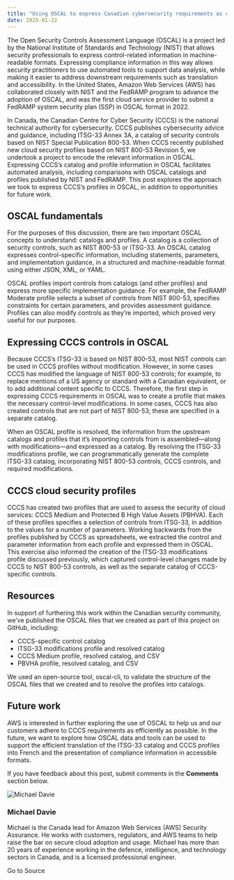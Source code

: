 ```yaml
---
title: "Using OSCAL to express Canadian cybersecurity requirements as compliance-as-code"
date: 2025-01-22
---
```


The Open Security Controls Assessment Language (OSCAL) is a project led by the National Institute of Standards and Technology (NIST) that allows security professionals to express control-related information in machine-readable formats. Expressing compliance information in this way allows security practitioners to use automated tools to support data analysis, while making it easier to address downstream requirements such as translation and accessibility. In the United States, Amazon Web Services (AWS) has collaborated closely with NIST and the FedRAMP program to advance the adoption of OSCAL, and was the first cloud service provider to submit a FedRAMP system security plan (SSP) in OSCAL format in 2022.

In Canada, the Canadian Centre for Cyber Security (CCCS) is the national technical authority for cybersecurity. CCCS publishes cybersecurity advice and guidance, including ITSG-33 Annex 3A, a catalog of security controls based on NIST Special Publication 800-53. When CCCS recently published new cloud security profiles based on NIST 800-53 Revision 5, we undertook a project to encode the relevant information in OSCAL. Expressing CCCS’s catalog and profile information in OSCAL facilitates automated analysis, including comparisons with OSCAL catalogs and profiles published by NIST and FedRAMP. This post explores the approach we took to express CCCS’s profiles in OSCAL, in addition to opportunities for future work.

## OSCAL fundamentals

For the purposes of this discussion, there are two important OSCAL concepts to understand: catalogs and profiles. A catalog is a collection of security controls, such as NIST 800-53 or ITSG-33. An OSCAL catalog expresses control-specific information, including statements, parameters, and implementation guidance, in a structured and machine-readable format using either JSON, XML, or YAML.

OSCAL profiles import controls from catalogs (and other profiles) and express more specific implementation guidance. For example, the FedRAMP Moderate profile selects a subset of controls from NIST 800-53, specifies constraints for certain parameters, and provides assessment guidance. Profiles can also modify controls as they’re imported, which proved very useful for our purposes.

## Expressing CCCS controls in OSCAL

Because CCCS’s ITSG-33 is based on NIST 800-53, most NIST controls can be used in CCCS profiles without modification. However, in some cases CCCS has modified the language of NIST 800-53 controls; for example, to replace mentions of a US agency or standard with a Canadian equivalent, or to add additional content specific to CCCS. Therefore, the first step in expressing CCCS requirements in OSCAL was to create a profile that makes the necessary control-level modifications. In some cases, CCCS has also created controls that are not part of NIST 800-53; these are specified in a separate catalog.

When an OSCAL profile is resolved, the information from the upstream catalogs and profiles that it’s importing controls from is assembled—along with modifications—and expressed as a catalog. By resolving the ITSG-33 modifications profile, we can programmatically generate the complete ITSG-33 catalog, incorporating NIST 800-53 controls, CCCS controls, and required modifications.

## CCCS cloud security profiles

CCCS has created two profiles that are used to assess the security of cloud services: CCCS Medium and Protected B High Value Assets (PBHVA). Each of these profiles specifies a selection of controls from ITSG-33, in addition to the values for a number of parameters. Working backwards from the profiles published by CCCS as spreadsheets, we extracted the control and parameter information from each profile and expressed them in OSCAL. This exercise also informed the creation of the ITSG-33 modifications profile discussed previously, which captured control-level changes made by CCCS to NIST 800-53 controls, as well as the separate catalog of CCCS-specific controls.

## Resources

In support of furthering this work within the Canadian security community, we’ve published the OSCAL files that we created as part of this project on GitHub, including:

- CCCS-specific control catalog
- ITSG-33 modifications profile and resolved catalog
- CCCS Medium profile, resolved catalog, and CSV
- PBVHA profile, resolved catalog, and CSV

We used an open-source tool, oscal-cli, to validate the structure of the OSCAL files that we created and to resolve the profiles into catalogs.

## Future work

AWS is interested in further exploring the use of OSCAL to help us and our customers adhere to CCCS requirements as efficiently as possible. In the future, we want to explore how OSCAL data and tools can be used to support the efficient translation of the ITSG-33 catalog and CCCS profiles into French and the presentation of compliance information in accessible formats.

If you have feedback about this post, submit comments in the **Comments** section below.

![Michael Davie](https://d2908q01vomqb2.cloudfront.net/22d200f8670dbdb3e253a90eee5098477c95c23d/2022/10/12/mldavie.jpeg)

### Michael Davie

Michael is the Canada lead for Amazon Web Services (AWS) Security Assurance. He works with customers, regulators, and AWS teams to help raise the bar on secure cloud adoption and usage. Michael has more than 20 years of experience working in the defence, intelligence, and technology sectors in Canada, and is a licensed professional engineer.

Go to Source
